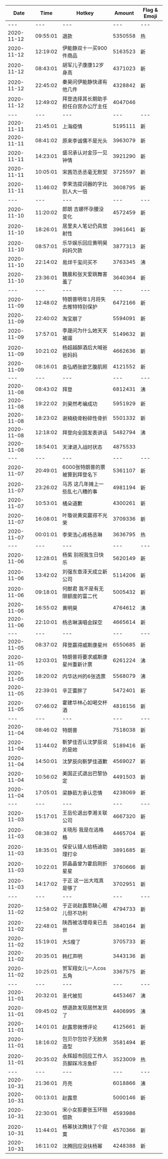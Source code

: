 Date | Time | Hotkey | Amount | Flag & Emoji 
--- | --- | --- | --- | ---
--- | --- | --- | --- | ---
2020-11-12|09:55:01|退款|5350558|热 
2020-11-12|12:19:02|伊能静双十一买900件商品|5163523|新 
2020-11-12|08:43:01|胡军儿子康康12岁身高|4371023|新 
2020-11-12|22:45:02|秦昊问伊能静快递有他几件|4328842|新 
2020-11-12|12:49:02|拜登选择其长期助手担任白宫办公厅主任|4047046| 
--- | --- | --- | --- | ---
2020-11-11|21:45:01|上海疫情|5195111|新 
2020-11-11|08:41:02|原来李诚儒不是光头|3963079|新 
2020-11-11|14:23:01|盛况承认对金莎一见钟情|3921290|新 
2020-11-11|10:05:01|宋茜范丞丞毫无默契|3725597|新 
2020-11-11|11:46:02|李荣浩提词器的字比别人大一倍|3608795|新 
--- | --- | --- | --- | ---
2020-11-10|11:20:02|郎朗 吉娜怀孕腰没变化|4572459|新 
2020-11-10|18:26:01|居里夫人笔记仍具放射性|3961641|新 
2020-11-10|08:57:01|乐华娱乐回应黄明昊妈妈欠款|3877313|新 
2020-11-10|22:14:02|易烊千玺问买不|3763345|沸 
2020-11-10|23:36:01|魏晨和张天爱跳舞害羞了|3640364|新 
--- | --- | --- | --- | ---
2020-11-09|12:48:02|特朗普明年1月将失去推特特别保护|6472166|新 
2020-11-09|22:40:02|淘宝崩了|5594091|新 
2020-11-09|17:57:01|李晟问为什么她天天被遛|5149632|新 
2020-11-09|10:21:02|杨超越醉酒后大喊爸爸妈妈|4662636|新 
2020-11-09|08:16:01|袁弘晒张歆艺腹肌照|4121552|新 
--- | --- | --- | --- | ---
2020-11-08|08:43:02|拜登|6812431|沸 
2020-11-08|19:22:02|刘昊然考编成功|5951929|新 
2020-11-08|18:23:02|谢楠桡骨粉碎性骨折|5501332|新 
2020-11-08|12:18:02|拜登向全国发表讲话|5482794|沸 
2020-11-08|18:54:01|天津进入战时状态|4875533| 
--- | --- | --- | --- | ---
2020-11-07|20:49:01|6000张特朗普的票被算到拜登名下|5361107|新 
2020-11-07|23:26:02|马苏 这几年摊上一些乱七八糟的事|4981194|新 
2020-11-07|10:53:01|橘朵道歉|4300261|新 
2020-11-07|16:08:01|叶璇说黄奕赢得不光荣|3709336|新 
2020-11-07|00:01:01|李荣浩心疼杨丞琳|3636795|热 
--- | --- | --- | --- | ---
2020-11-06|12:28:01|杨紫 别祝我生日快乐|5620149|新 
2020-11-06|13:42:02|刘强东章泽天成立新公司|5114206|新 
2020-11-06|09:18:01|何猷君 我不是有无限额度的富二代|5005432|新 
2020-11-06|16:55:02|黄明昊|4764612|沸 
2020-11-06|22:10:01|杨丞琳演唱会踩空|4665614|新 
--- | --- | --- | --- | ---
2020-11-05|08:37:02|拜登赢得威斯康星州|6550685|新 
2020-11-05|12:03:01|特朗普将要求威斯康星州重新计票|6261224|沸 
2020-11-05|18:20:02|内华达州的6张选票|5568079|沸 
2020-11-05|22:39:01|辛芷蕾胖了|5472401|新 
2020-11-05|07:46:02|霍建华林心如喝交杯酒|4816156|新 
--- | --- | --- | --- | ---
2020-11-04|08:46:02|特朗普|7518038|新 
2020-11-04|11:44:02|靳梦佳否认沈梦辰说的是她|5189416|新 
2020-11-04|14:50:01|沈梦辰向靳梦佳道歉|4569027|新 
2020-11-04|10:56:02|美国正式退出巴黎协定|4491503|新 
2020-11-04|17:05:01|梁静茹方承认恋情|4238069|新 
--- | --- | --- | --- | ---
2020-11-03|15:17:01|王岳伦退出李湘关联公司|4667320|新 
2020-11-03|08:38:02|关晓彤 我是在逃格格|4465704|新 
2020-11-03|18:35:01|保安认错人给杨迪助理打伞|3891685|新 
2020-11-03|10:22:01|郭晶晶曾为霍启刚折星星|3760666|新 
2020-11-03|14:17:02|于正 这一出大戏真是够了|3702951|新 
--- | --- | --- | --- | ---
2020-11-02|12:58:02|于正说赵露思缺心眼儿但不功利|4794733|新 
2020-11-02|22:48:01|陕西被活埋母亲已去世|3840164|新 
2020-11-02|15:19:01|大S瘦了|3705733|新 
2020-11-02|20:35:01|韩红声明|3443136|新 
2020-11-02|10:25:01|贺军翔女儿一人cos五角|3367575|新 
--- | --- | --- | --- | ---
2020-11-01|20:32:01|圣代被剪|4453467|沸 
2020-11-01|09:45:02|想退款发现居然发货了|4406995|沸 
2020-11-01|14:01:01|赵露思微博评论|4125661|新 
2020-11-01|18:16:02|包贝尔包饺子无脸男造型|3581494|新 
2020-11-01|20:35:02|永辉超市回应工作人员脚踩冷冻鱼虾|3523009|热 
--- | --- | --- | --- | ---
2020-10-31|21:36:01|月亮|6018866|沸 
2020-10-31|00:13:01|赵露思|5000146|新 
2020-10-31|22:30:01|宋小女拒要张玉环赔偿款|4593986| 
2020-10-31|11:44:01|杨幂扶沈腾扶了个寂寞|4570366|新 
2020-10-31|16:11:02|沈腾回应没扶杨幂|4248388|新 

